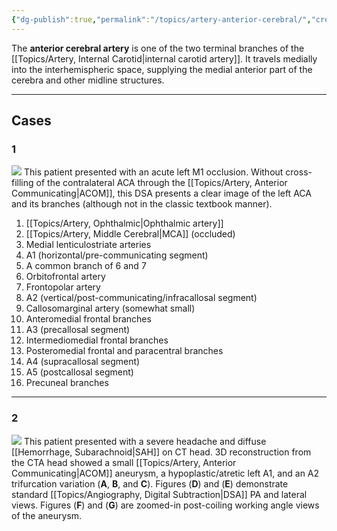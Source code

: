 ```yaml
---
{"dg-publish":true,"permalink":"/topics/artery-anterior-cerebral/","created":"2023-10-16T19:00:10.808-07:00","updated":"2023-12-21T15:45:43.738-08:00"}
---
```



The **anterior cerebral artery** is one of the two terminal branches of the [[Topics/Artery, Internal Carotid\|internal carotid artery]]. It travels medially into the interhemispheric space, supplying the medial anterior part of the cerebra and other midline structures.

---

## Cases

### 1

![](https://i.imgur.com/a3WJzlv.jpg)
This patient presented with an acute left M1 occlusion. Without cross-filling of the contralateral ACA through the [[Topics/Artery, Anterior Communicating\|ACOM]], this DSA presents a clear image of the left ACA and its branches (although not in the classic textbook manner).

1. [[Topics/Artery, Ophthalmic\|Ophthalmic artery]]
2. [[Topics/Artery, Middle Cerebral\|MCA]] (occluded)
3. Medial lenticulostriate arteries
4. A1 (horizontal/pre-communicating segment)
5. A common branch of 6 and 7
6. Orbitofrontal artery
7. Frontopolar artery
8. A2 (vertical/post-communicating/infracallosal segment)
9. Callosomarginal artery (somewhat small)
10. Anteromedial frontal branches
11. A3 (precallosal segment)
12. Intermediomedial frontal branches
13. Posteromedial frontal and paracentral branches
14. A4 (supracallosal segment)
15. A5 (postcallosal segment)
16. Precuneal branches

---

### 2

![](https://i.imgur.com/83AN2su.jpg)
This patient presented with a severe headache and diffuse [[Hemorrhage, Subarachnoid\|SAH]] on CT head. 3D reconstruction from the CTA head showed a small [[Topics/Artery, Anterior Communicating\|ACOM]] aneurysm, a hypoplastic/atretic left A1, and an A2 trifurcation variation (**A**, **B**, and **C**). Figures (**D**) and (**E**) demonstrate standard [[Topics/Angiography, Digital Subtraction\|DSA]] PA and lateral views. Figures (**F**) and (**G**) are zoomed-in post-coiling working angle views of the aneurysm.
